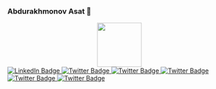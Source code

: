 ### Abdurakhmonov Asat 👋
<div id="header" align="center">
  <img src="https://media.giphy.com/media/M9gbBd9nbDrOTu1Mqx/giphy.gif" width="100"/>
</div>


<div id="badges">
  <a href="your-linkedin-URL">
    <img src="https://img.shields.io/badge/LinkedIn-blue?style=for-the-badge&logo=linkedin&logoColor=white" alt="LinkedIn Badge"/>
  </a>

  <a href="your-twitter-URL">
    <img src="https://img.shields.io/badge/Github-blue?style=for-the-badge&logo=github&logoColor=white" alt="Twitter Badge"/>
  </a>
    <a href="your-twitter-URL">
    <img src="https://img.shields.io/badge/Python-blue?style=for-the-badge&logo=python&logoColor=white" alt="Twitter Badge"/>
  </a>
    </a>
    <a href="your-twitter-URL">
    <img src="https://img.shields.io/badge/Django-blue?style=for-the-badge&logo=django&logoColor=white" alt="Twitter Badge"/>
  </a>
    </a>
    <a href="your-twitter-URL">
    <img src="https://img.shields.io/badge/Linux-blue?style=for-the-badge&logo=fedora&logoColor=white" alt="Twitter Badge"/>
  </a>
      <a href="your-twitter-URL">
    <img src="https://img.shields.io/badge/JavaScript-blue?style=for-the-badge&logo=javascript&logoColor=white" alt="Twitter Badge"/>
  </a>
</div>
